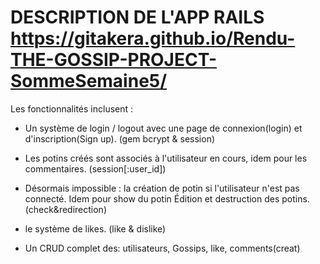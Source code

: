 # DESCRIPTION DE L'APP RAILS  https://gitakera.github.io/Rendu-THE-GOSSIP-PROJECT-SommeSemaine5/

Les fonctionnalités inclusent :

* Un système de login / logout avec une page de connexion(login) et d'inscription(Sign up). (gem bcrypt & session)

* Les potins créés sont associés à l'utilisateur en cours, idem pour les commentaires. (session[:user_id])

* Désormais impossible : la création de potin si l'utilisateur n'est pas connecté. Idem pour show du potin
    Édition et destruction des potins. (check&redirection)

* le système de likes. (like & dislike)

* Un CRUD complet des: utilisateurs, Gossips, like, comments(creat) 


